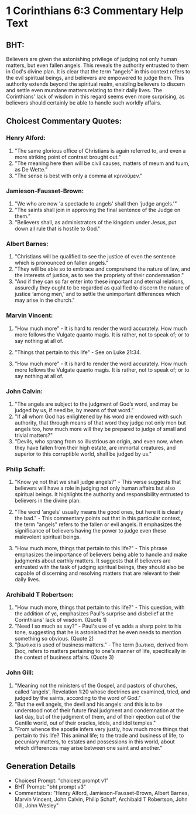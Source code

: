 # 1 Corinthians 6:3 Commentary Help Text

## BHT:
Believers are given the astonishing privilege of judging not only human matters, but even fallen angels. This reveals the authority entrusted to them in God's divine plan. It is clear that the term "angels" in this context refers to the evil spiritual beings, and believers are empowered to judge them. This authority extends beyond the spiritual realm, enabling believers to discern and settle even mundane matters relating to their daily lives. The Corinthians' lack of wisdom in this regard seems even more surprising, as believers should certainly be able to handle such worldly affairs.

## Choicest Commentary Quotes:
### Henry Alford:
1. "The same glorious office of Christians is again referred to, and even a more striking point of contrast brought out."
2. "The meaning here then will be civil causes, matters of meum and tuum, as De Wette."
3. "The sense is best with only a comma at κρινοῦμεν."

### Jamieson-Fausset-Brown:
1. "We who are now 'a spectacle to angels' shall then 'judge angels.'" 
2. "The saints shall join in approving the final sentence of the Judge on them." 
3. "Believers shall, as administrators of the kingdom under Jesus, put down all rule that is hostile to God."

### Albert Barnes:
1. "Christians will be qualified to see the justice of even the sentence which is pronounced on fallen angels."
2. "They will be able so to embrace and comprehend the nature of law, and the interests of justice, as to see the propriety of their condemnation."
3. "And if they can so far enter into these important and eternal relations, assuredly they ought to be regarded as qualified to discern the nature of justice ‘among men,’ and to settle the unimportant differences which may arise in the church."

### Marvin Vincent:
1. "How much more" - It is hard to render the word accurately. How much more follows the Vulgate quanto magis. It is rather, not to speak of; or to say nothing at all of.

2. "Things that pertain to this life" - See on Luke 21:34.

3. "How much more" - It is hard to render the word accurately. How much more follows the Vulgate quanto magis. It is rather, not to speak of; or to say nothing at all of.

### John Calvin:
1. "The angels are subject to the judgment of God’s word, and may be judged by us, if need be, by means of that word."
2. "If all whom God has enlightened by his word are endowed with such authority, that through means of that word they judge not only men but angels too, how much more will they be prepared to judge of small and trivial matters?"
3. "Devils, who sprang from so illustrious an origin, and even now, when they have fallen from their high estate, are immortal creatures, and superior to this corruptible world, shall be judged by us."

### Philip Schaff:
1. "Know ye not that we shall judge angels?" - This verse suggests that believers will have a role in judging not only human affairs but also spiritual beings. It highlights the authority and responsibility entrusted to believers in the divine plan. 

2. "The word 'angels' usually means the good ones, but here it is clearly the bad." - This commentary points out that in this particular context, the term "angels" refers to the fallen or evil angels. It emphasizes the significance of believers having the power to judge even these malevolent spiritual beings.

3. "How much more, things that pertain to this life?" - This phrase emphasizes the importance of believers being able to handle and make judgments about earthly matters. It suggests that if believers are entrusted with the task of judging spiritual beings, they should also be capable of discerning and resolving matters that are relevant to their daily lives.

### Archibald T Robertson:
1. "How much more, things that pertain to this life?" - This question, with the addition of γε, emphasizes Paul's surprise and disbelief at the Corinthians' lack of wisdom. (Quote 1)
2. "Need I so much as say?" - Paul's use of γε adds a sharp point to his tone, suggesting that he is astonished that he even needs to mention something so obvious. (Quote 2)
3. "βιωτικα is used of business matters." - The term βιωτικα, derived from βιος, refers to matters pertaining to one's manner of life, specifically in the context of business affairs. (Quote 3)

### John Gill:
1. "Meaning not the ministers of the Gospel, and pastors of churches, called 'angels', Revelation 1:20 whose doctrines are examined, tried, and judged by the saints, according to the word of God."
2. "But the evil angels, the devil and his angels: and this is to be understood not of their future final judgment and condemnation at the last day, but of the judgment of them, and of their ejection out of the Gentile world, out of their oracles, idols, and idol temples."
3. "From whence the apostle infers very justly, how much more things that pertain to this life? This animal life; to the trade and business of life; to pecuniary matters, to estates and possessions in this world, about which differences may arise between one saint and another."


## Generation Details
- Choicest Prompt: "choicest prompt v1"
- BHT Prompt: "bht prompt v3"
- Commentators: "Henry Alford, Jamieson-Fausset-Brown, Albert Barnes, Marvin Vincent, John Calvin, Philip Schaff, Archibald T Robertson, John Gill, John Wesley"
